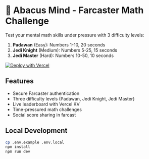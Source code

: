 # 🧮 Abacus Mind - Farcaster Math Challenge

Test your mental math skills under pressure with 3 difficulty levels:

1. **Padawan** (Easy): Numbers 1-10, 20 seconds
2. **Jedi Knight** (Medium): Numbers 5-25, 15 seconds  
3. **Jedi Master** (Hard): Numbers 10-50, 10 seconds

[![Deploy with Vercel](https://vercel.com/button)](https://vercel.com/new/clone?repository-url=https://github.com/ItsMeGingerGun/abacus-mind)

## Features
- Secure Farcaster authentication
- Three difficulty levels (Padawan, Jedi Knight, Jedi Master)
- Live leaderboard with Vercel KV
- Time-pressured math challenges
- Social score sharing in farcast

## Local Development
```bash
cp .env.example .env.local
npm install
npm run dev
